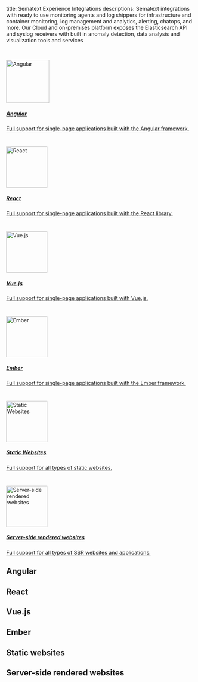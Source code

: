 title: Sematext Experience Integrations
descriptions: Sematext integrations with ready to use monitoring agents and log shippers for infrastructure and container monitoring, log management and analytics, alerting, chatops, and more. Our Cloud and on-premises platform exposes the Elasticsearch API and syslog receivers with built in anomaly detection, data analysis and visualization tools and services

<div class="mdl-grid integrations">
	<div class="mdl-cell mdl-cell--4-col">
		<a href="#angular">
			<div class="demo-card-event mdl-card mdl-shadow--2dp">
				<div class="flip-card-container">
					<div class="flip-card">
						<div class="side">
							<img src="../../images/integrations/angular.png" alt="Angular" title="Angular" style="padding-top:30px;height:115px;">
						</div>
						<div class="side back">
							<h5>Angular</h5>Full support for single-page applications built with the Angular framework.
						</div>
					</div>
				</div>
			</div>
		</a>
	</div>
	<div class="mdl-cell mdl-cell--4-col">
		<a href="#react">
			<div class="demo-card-event mdl-card mdl-shadow--2dp">
				<div class="flip-card-container">
					<div class="flip-card">
						<div class="side">
							<img src="../../images/integrations/react.png" alt="React" title="React" style="padding-top:40px;height:110px;">
						</div>
						<div class="side back">
							<h5>React</h5>Full support for single-page applications built with the React library.
						</div>
					</div>
				</div>
			</div>
		</a>
	</div>
	<div class="mdl-cell mdl-cell--4-col">
		<a href="#vuejs">
			<div class="demo-card-event mdl-card mdl-shadow--2dp">
				<div class="flip-card-container">
					<div class="flip-card">
						<div class="side">
							<img src="../../images/integrations/vuejs.png" alt="Vue.js" title="Vue.js" style="padding-top:40px;height:110px;">
						</div>
						<div class="side back">
							<h5>Vue.js</h5>Full support for single-page applications built with Vue.js.
						</div>
					</div>
				</div>
			</div>
		</a>
	</div>
	<div class="mdl-cell mdl-cell--4-col">
		<a href="#ember">
			<div class="demo-card-event mdl-card mdl-shadow--2dp">
				<div class="flip-card-container">
					<div class="flip-card">
						<div class="side">
							<img src="../../images/integrations/ember.png" alt="Ember" title="Ember" style="padding-top:40px;height:110px;">
						</div>
						<div class="side back">
							<h5>Ember</h5>Full support for single-page applications built with the Ember framework.
						</div>
					</div>
				</div>
			</div>
		</a>
	</div>
  <div class="mdl-cell mdl-cell--4-col">
		<a href="#static-websites">
			<div class="demo-card-event mdl-card mdl-shadow--2dp">
				<div class="flip-card-container">
					<div class="flip-card">
						<div class="side">
							<img src="../../images/integrations/static.png" alt="Static Websites" title="Static Websites" style="padding-top:40px;height:110px;">
						</div>
						<div class="side back">
							<h5>Static Websites</h5>Full support for all types of static websites.
						</div>
					</div>
				</div>
			</div>
		</a>
	</div>
  <div class="mdl-cell mdl-cell--4-col">
		<a href="#server-side-rendered-websites">
			<div class="demo-card-event mdl-card mdl-shadow--2dp">
				<div class="flip-card-container">
					<div class="flip-card">
						<div class="side">
							<img src="../../images/integrations/server.png" alt="Server-side rendered websites" title="Server-side rendered websites" style="padding-top:40px;height:110px;">
						</div>
						<div class="side back">
							<h5>Server-side rendered websites</h5>Full support for all types of SSR websites and applications.
						</div>
					</div>
				</div>
			</div>
		</a>
	</div>
</div>

## Angular

## React 

## Vue.js 

## Ember

## Static websites 

## Server-side rendered websites 

